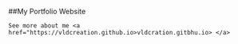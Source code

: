 ##My Portfolio Website

```
See more about me <a href="https://vldcreation.github.io>vldcration.gitbhu.io> </a>
```